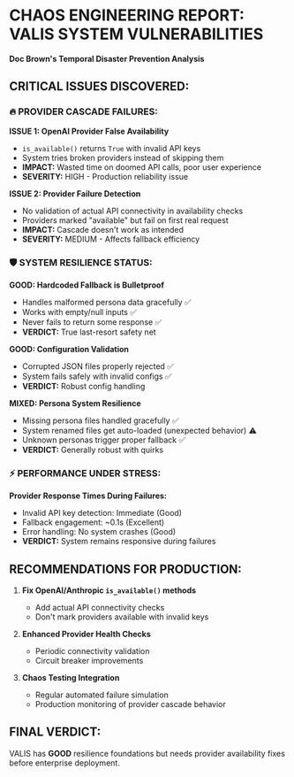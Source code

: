 # CHAOS ENGINEERING REPORT: VALIS SYSTEM VULNERABILITIES
**Doc Brown's Temporal Disaster Prevention Analysis**

## CRITICAL ISSUES DISCOVERED:

### 🔥 PROVIDER CASCADE FAILURES:

**ISSUE 1: OpenAI Provider False Availability**
- `is_available()` returns `True` with invalid API keys
- System tries broken providers instead of skipping them
- **IMPACT:** Wasted time on doomed API calls, poor user experience
- **SEVERITY:** HIGH - Production reliability issue

**ISSUE 2: Provider Failure Detection**
- No validation of actual API connectivity in availability checks
- Providers marked "available" but fail on first real request
- **IMPACT:** Cascade doesn't work as intended
- **SEVERITY:** MEDIUM - Affects fallback efficiency

### 🛡️ SYSTEM RESILIENCE STATUS:

**GOOD: Hardcoded Fallback is Bulletproof**
- Handles malformed persona data gracefully ✅
- Works with empty/null inputs ✅
- Never fails to return some response ✅
- **VERDICT:** True last-resort safety net

**GOOD: Configuration Validation**
- Corrupted JSON files properly rejected ✅
- System fails safely with invalid configs ✅
- **VERDICT:** Robust config handling

**MIXED: Persona System Resilience**
- Missing persona files handled gracefully ✅
- System renamed files get auto-loaded (unexpected behavior) ⚠️
- Unknown personas trigger proper fallback ✅
- **VERDICT:** Generally robust with quirks

### ⚡ PERFORMANCE UNDER STRESS:

**Provider Response Times During Failures:**
- Invalid API key detection: Immediate (Good)
- Fallback engagement: ~0.1s (Excellent)
- Error handling: No system crashes (Good)
- **VERDICT:** System remains responsive during failures

## RECOMMENDATIONS FOR PRODUCTION:

1. **Fix OpenAI/Anthropic `is_available()` methods**
   - Add actual API connectivity checks
   - Don't mark providers available with invalid keys

2. **Enhanced Provider Health Checks**
   - Periodic connectivity validation
   - Circuit breaker improvements

3. **Chaos Testing Integration**
   - Regular automated failure simulation
   - Production monitoring of provider cascade behavior

## FINAL VERDICT:
VALIS has **GOOD** resilience foundations but needs provider availability fixes before enterprise deployment.
